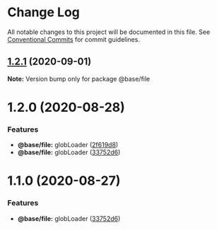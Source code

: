 # Change Log

All notable changes to this project will be documented in this file.
See [Conventional Commits](https://conventionalcommits.org) for commit guidelines.

## [1.2.1](https://gitlab.onemt.co/onemt-fe-common/base/compare/@base/file@1.2.0...@base/file@1.2.1) (2020-09-01)

**Note:** Version bump only for package @base/file





# 1.2.0 (2020-08-28)


### Features

* **@base/file:** globLoader ([2f619d8](https://gitlab.onemt.co/onemt-fe-common/base/commit/2f619d89d6c188b1721ec62d09d558a35ba5136f))
* **@base/file:** globLoader ([33752d6](https://gitlab.onemt.co/onemt-fe-common/base/commit/33752d6144af12a20229abad0e25f800b7e58889))





# 1.1.0 (2020-08-27)


### Features

* **@base/file:** globLoader ([33752d6](https://gitlab.onemt.co/onemt-fe-common/base/commit/33752d6144af12a20229abad0e25f800b7e58889))
